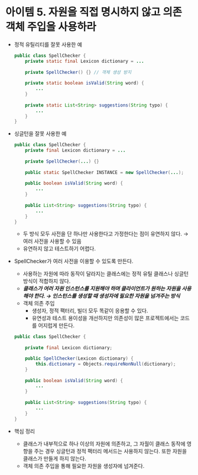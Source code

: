 # 아이템 5. 자원을 직접 명시하지 않고 의존 객체 주입을 사용하라

- 정적 유틸리티를 잘못 사용한 예

    ```java
    public class SpellChecker {
        private static final Lexicon dictionary = ...
        
        private SpellChecker() {} // 객체 생성 방지
        
        private static boolean isValid(String word) {
            ...
        }
        
        private static List<String> suggestions(String typo) {
            ...
        }
    }
    ```

- 싱글턴을 잘못 사용한 예

    ```java
    public class SpellChecker {
        private final Lexicon dictionary = ...
        
        private SpellChecker(...) {}
        
        public static SpellChecker INSTANCE = new SpellChecker(...);
        
        public boolean isValid(String word) {
            ...
        }
        
        public List<String> suggestions(String typo) {
            ...
        }
    }
    ```

    - 두 방식 모두 사전을 단 하나만 사용한다고 가정한다는 점이 유연하지 않다.
    → 여러 사전을 사용할 수 있음
    - 유연하지 않고 테스트하기 어렵다.
- SpellChecker가 여러 사전을 이용할 수 있도록 만든다.
    - 사용하는 자원에 따라 동작이 달라지는 클래스에는 정적 유틸 클래스나 싱글턴 방식이 적합하지 않다.
    - ***클래스가 여러 자원 인스턴스를 지원해야 하며 클라이언트가 원하는 자원을 사용해야 한다.
    → 인스턴스를 생성할 때 생성자에 필요한 자원을 넘겨주는 방식***
    - 객체 의존 주입
        - 생성자, 정적 팩터리, 빌더 모두 똑같이 응용할 수 있다.
        - 유연성과 테스트 용이성을 개선하지만 의존성이 많은 프로젝트에서는 코드를 어지럽게 만든다.

    ```java
    public class SpellChecker {
        
        private final Lexicon dictionary;

        public SpellChecker(Lexicon dictionary) {
            this.dictionary = Objects.requireNonNull(dictionary);
        }
        
        public boolean isValid(String word) {
            ...
        }
        
        public List<String> suggestions(String typo) {
            ...
        }
    }
    ```

- 핵심 정리
    - 클래스가 내부적으로 하나 이상의 자원에 의존하고, 그 자월이 클래스 동작에 영향을 주는 경우 싱글턴과 정적 팩터리 메서드는 사용하지 않는다. 또한 자원을 클래스가 만들게 하지 않는다.
    - 객체 의존 주입을 통해 필요한 자원을 생성자에 넘겨준다.